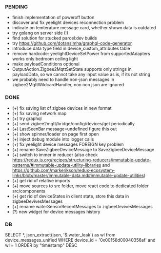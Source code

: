 
### PENDING
- finish implementation of poweroff button
- discover and fix yeelight devices reconnection problem
- indicate on temterature message card, whether shown data is outdated
- try golang on server side (!)
- find solution for stucked parcel:dev builds
- try https://github.com/dotansimha/graphql-code-generator
- introduce data type field in device_custom_attributes table
- remove hardcode: yeelightDeviceSetPower from supportedAdapters works only bedroom ceiling light
- make payloadConditions optional
- OutputAction.Zigbee2MqttSetState supports only strings in payloadData, so we cannot take any input value as is, if its not string
- we probably need to handle non-json messages in zigbee2MqttWildcardHandler, non non json are ignored

### DONE
- (+) fix saving list of zigbee devices in new format
- (+) fix saving network map
- (+) try graphql
- (+) send zigbee2mqtt/bridge/config/devices/get periodically
- (+) LastSeenBar message=undefined figure this out
- (+) show spinner/loader on page first open
- (+) inject debug module into logger calls
- (+) fix yeelight device messages FOREIGN key problem
- (+) rename SaveZigbeeDeviceMessage to SaveZigbeeDeviceMessage
- (+) switch to immer in reducer (also check https://redux.js.org/recipes/structuring-reducers/immutable-update-patterns/#immutable-update-utility-libraries and https://github.com/markerikson/redux-ecosystem-links/blob/master/immutable-data.md#immutable-update-utilities)
- (+) get rid of relative imports
- (+) move sources to src folder, move react code to dedicated folder src/components
- (+) get rid of deviceStates in client state, store this data in zigbeeDevivesMessages
- (+) rename waterSensorRecentMessages to zigbeeDevivesMessages
- (?) new widget for device messages history

### DB

SELECT *, json_extract(json, '$.water_leak') as wl from device_messages_unified WHERE device_id = '0x00158d00040356af'
and wl = 1 ORDER by "timestamp" DESC 
